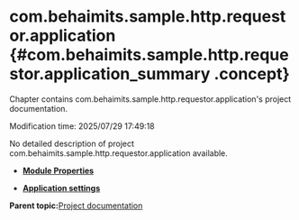 # com.behaimits.sample.http.requestor.application {#com.behaimits.sample.http.requestor.application_summary .concept}

Chapter contains com.behaimits.sample.http.requestor.application's project documentation.

Modification time: 2025/07/29 17:49:18

No detailed description of project com.behaimits.sample.http.requestor.application available.

-   **[Module Properties](../../projects/com.behaimits.sample.http.requestor.application/common/substvar.md)**  

-   **[Application settings](../../projects/com.behaimits.sample.http.requestor.application/common/application.md)**  


**Parent topic:**[Project documentation](../../projects/projects.md)


